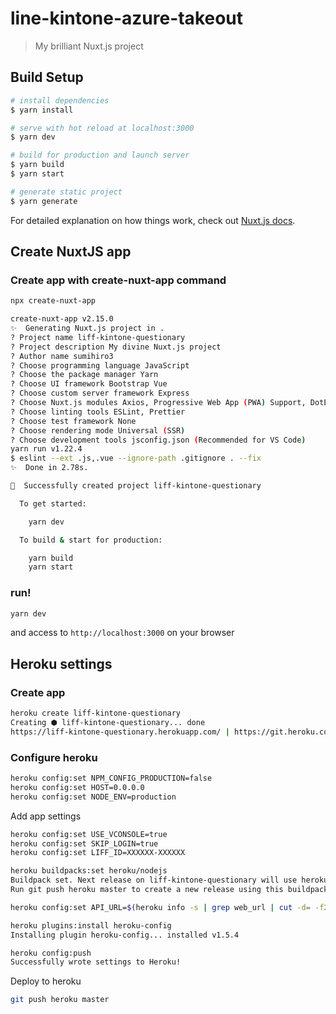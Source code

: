 # line-kintone-azure-takeout

> My brilliant Nuxt.js project

## Build Setup

```bash
# install dependencies
$ yarn install

# serve with hot reload at localhost:3000
$ yarn dev

# build for production and launch server
$ yarn build
$ yarn start

# generate static project
$ yarn generate
```

For detailed explanation on how things work, check out [Nuxt.js docs](https://nuxtjs.org).


## Create NuxtJS app

### Create app with create-nuxt-app command

```bash
npx create-nuxt-app

create-nuxt-app v2.15.0
✨  Generating Nuxt.js project in .
? Project name liff-kintone-questionary
? Project description My divine Nuxt.js project
? Author name sumihiro3
? Choose programming language JavaScript
? Choose the package manager Yarn
? Choose UI framework Bootstrap Vue
? Choose custom server framework Express
? Choose Nuxt.js modules Axios, Progressive Web App (PWA) Support, DotEnv
? Choose linting tools ESLint, Prettier
? Choose test framework None
? Choose rendering mode Universal (SSR)
? Choose development tools jsconfig.json (Recommended for VS Code)
yarn run v1.22.4
$ eslint --ext .js,.vue --ignore-path .gitignore . --fix
✨  Done in 2.78s.

🎉  Successfully created project liff-kintone-questionary

  To get started:

	yarn dev

  To build & start for production:

	yarn build
	yarn start
```

### run!

```bash
yarn dev
```

and access to `http://localhost:3000` on your browser


## Heroku settings

### Create app

```bash
heroku create liff-kintone-questionary
Creating ⬢ liff-kintone-questionary... done
https://liff-kintone-questionary.herokuapp.com/ | https://git.heroku.com/liff-kintone-questionary.git
```

### Configure heroku

```bash
heroku config:set NPM_CONFIG_PRODUCTION=false
heroku config:set HOST=0.0.0.0
heroku config:set NODE_ENV=production
```

Add app settings

```bash
heroku config:set USE_VCONSOLE=true
heroku config:set SKIP_LOGIN=true
heroku config:set LIFF_ID=XXXXXX-XXXXXX
```


```bash
heroku buildpacks:set heroku/nodejs
Buildpack set. Next release on liff-kintone-questionary will use heroku/nodejs.
Run git push heroku master to create a new release using this buildpack.
```

```bash
heroku config:set API_URL=$(heroku info -s | grep web_url | cut -d= -f2)
```

```bash
heroku plugins:install heroku-config
Installing plugin heroku-config... installed v1.5.4

heroku config:push
Successfully wrote settings to Heroku!
```

Deploy to heroku

```bash
git push heroku master
```
